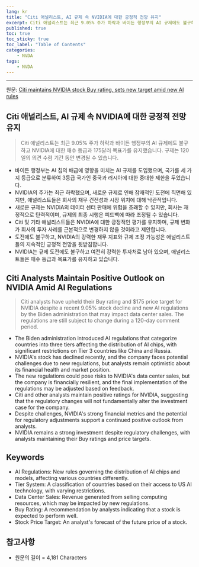 ```yaml
---
lang: kr
title: "Citi 애널리스트, AI 규제 속 NVIDIA에 대한 긍정적 전망 유지"
excerpt: Citi 애널리스트는 최근 9.05% 주가 하락과 바이든 행정부의 AI 규제에도 불구하고 NVIDIA에 대한 매수 등급과 175달러 목표가를 유지했습니다. 규제는 120일의 의견 수렴 기간 동안 변경될 수 있습니다.
published: true
toc: true
toc_sticky: true
toc_label: "Table of Contents"
categories:
    - NVDA
tags:
    - NVDA
---
```


---

  원문: [Citi maintains NVIDIA stock Buy rating, sets new target amid new AI rules](https://www.investing.com/news/analyst-ratings/citi-maintains-nvidia-stock-buy-rating-sets-new-target-amid-new-ai-rules-93CH-3809892)

## Citi 애널리스트, AI 규제 속 NVIDIA에 대한 긍정적 전망 유지

> Citi 애널리스트는 최근 9.05% 주가 하락과 바이든 행정부의 AI 규제에도 불구하고 NVIDIA에 대한 매수 등급과 175달러 목표가를 유지했습니다. 규제는 120일의 의견 수렴 기간 동안 변경될 수 있습니다.


- 바이든 행정부는 AI 칩의 배급에 영향을 미치는 AI 규제를 도입했으며, 국가를 세 가지 등급으로 분류하여 3등급 국가인 중국과 러시아에 대한 중대한 제한을 두었습니다.
- NVIDIA의 주가는 최근 하락했으며, 새로운 규제로 인해 잠재적인 도전에 직면해 있지만, 애널리스트들은 회사의 재무 건전성과 시장 위치에 대해 낙관적입니다.
- 새로운 규제는 NVIDIA의 데이터 센터 판매에 위험을 초래할 수 있지만, 회사는 재정적으로 탄력적이며, 규제의 최종 시행은 피드백에 따라 조정될 수 있습니다.
- Citi 및 기타 애널리스트들은 NVIDIA에 대한 긍정적인 평가를 유지하며, 규제 변화가 회사의 투자 사례를 근본적으로 변경하지 않을 것이라고 제안합니다.
- 도전에도 불구하고, NVIDIA의 강력한 재무 지표와 규제 조정 가능성은 애널리스트들의 지속적인 긍정적 전망을 뒷받침합니다.
- NVIDIA는 규제 도전에도 불구하고 여전히 강력한 투자처로 남아 있으며, 애널리스트들은 매수 등급과 목표가를 유지하고 있습니다.

## Citi Analysts Maintain Positive Outlook on NVIDIA Amid AI Regulations

> Citi analysts have upheld their Buy rating and $175 price target for NVIDIA despite a recent 9.05% stock decline and new AI regulations by the Biden administration that may impact data center sales. The regulations are still subject to change during a 120-day comment period.


- The Biden administration introduced AI regulations that categorize countries into three tiers affecting the distribution of AI chips, with significant restrictions on Tier 3 countries like China and Russia.
- NVIDIA's stock has declined recently, and the company faces potential challenges due to new regulations, but analysts remain optimistic about its financial health and market position.
- The new regulations could pose risks to NVIDIA's data center sales, but the company is financially resilient, and the final implementation of the regulations may be adjusted based on feedback.
- Citi and other analysts maintain positive ratings for NVIDIA, suggesting that the regulatory changes will not fundamentally alter the investment case for the company.
- Despite challenges, NVIDIA's strong financial metrics and the potential for regulatory adjustments support a continued positive outlook from analysts.
- NVIDIA remains a strong investment despite regulatory challenges, with analysts maintaining their Buy ratings and price targets.

## Keywords

- AI Regulations: New rules governing the distribution of AI chips and models, affecting various countries differently.
- Tier System: A classification of countries based on their access to US AI technology, with varying restrictions.
- Data Center Sales: Revenue generated from selling computing resources, which may be impacted by new regulations.
- Buy Rating: A recommendation by analysts indicating that a stock is expected to perform well.
- Stock Price Target: An analyst's forecast of the future price of a stock.

## 참고사항

- 원문의 길이 = 4,181 Characters

